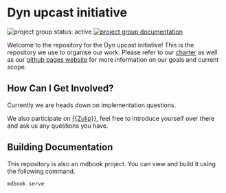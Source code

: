 # Dyn upcast initiative

<!--
 Status badge advertising the project as being actively worked on. When the
 project has finished be sure to replace the active badge with a badge
 like: https://img.shields.io/badge/status-archived-grey.svg
-->
![project group status: active](https://img.shields.io/badge/status-active-brightgreen.svg)
[![project group documentation](https://img.shields.io/badge/MDBook-View%20Documentation-blue)][gh-pages]

Welcome to the repository for the Dyn upcast initiative! This is the repository we use to organise our work. Please refer to our [charter] as well as our [github pages website][gh-pages] for more information on our goals and current scope.

[charter]: ./CHARTER.md
[gh-pages]: https://rust-lang.github.io/dyn-upcast-initiative

## How Can I Get Involved?

Currently we are heads down on implementation questions.

We also participate on [{{Zulip}}][chat-link], feel free to introduce yourself over there and ask us any questions you have.

[open issues]: /issues
[chat-link]: {{https://rust-lang.zulipchat.com/#narrow/stream/144729-wg-traits}}
[team-toml]: https://github.com/rust-lang/team/blob/master/teams/{{GROUP_TYPE}}-dyn-upcast-initiative.toml

## Building Documentation
This repository is also an mdbook project. You can view and build it using the
following command.

```
mdbook serve
```
